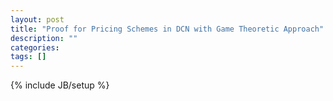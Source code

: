 ```yaml
---
layout: post
title: "Proof for Pricing Schemes in DCN with Game Theoretic Approach"
description: ""
categories: 
tags: []
---
```

{% include JB/setup %}
